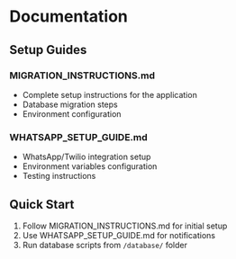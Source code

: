 # Documentation

## Setup Guides

### MIGRATION_INSTRUCTIONS.md
- Complete setup instructions for the application
- Database migration steps
- Environment configuration

### WHATSAPP_SETUP_GUIDE.md  
- WhatsApp/Twilio integration setup
- Environment variables configuration
- Testing instructions

## Quick Start
1. Follow MIGRATION_INSTRUCTIONS.md for initial setup
2. Use WHATSAPP_SETUP_GUIDE.md for notifications
3. Run database scripts from `/database/` folder
